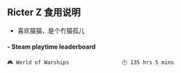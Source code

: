 ## Ricter Z 食用说明
- 喜欢猫猫，是个冇猫孤儿

<!-- steam-box start -->
#### - Steam playtime leaderboard
```text
🎮 World of Warships                 🕘 135 hrs 5 mins
```
<!-- Powered by https://github.com/YouEclipse/steam-box . -->
<!-- steam-box end -->
